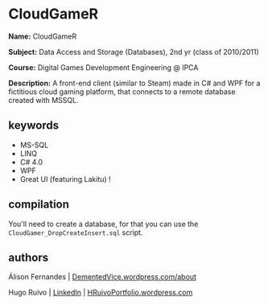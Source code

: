 CloudGameR
====
__Name:__ CloudGameR

__Subject:__ Data Access and Storage (Databases), 2nd yr (class of 2010/2011)

__Course:__ Digital Games Development Engineering @ IPCA

__Description:__ A front-end client (similar to Steam) made in C# and WPF for a fictitious cloud gaming platform, that connects to a remote database created with MSSQL.

keywords
--------
* MS-SQL
* LINQ
* C# 4.0
* WPF
* Great UI (featuring Lakitu) !

compilation
---------------
You'll need to create a database, for that you can use the `CloudGamer_DropCreateInsert.sql` script. 

authors
--------

Álison Fernandes  | [DementedVice.wordpress.com/about](http://dementedvice.wordpress.com/about/)

Hugo Ruivo | [LinkedIn](http://pt.linkedin.com/in/hruivo89) | [HRuivoPortfolio.wordpress.com](http://hruivoportfolio.wordpress.com/)
